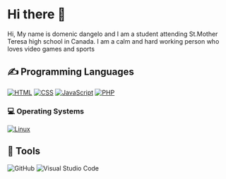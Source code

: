 <h1>Hi there 👋</h1>

<p>Hi, My name is domenic dangelo and I am a student attending St.Mother Teresa high school in Canada. I am a calm and hard working person who loves video games and sports</p>

<h2>✍ Programming Languages</h2>
<p>
  <a href="https://github.com/search?q=user%3ADomenic-dangelo+language%3Ahtml"><img alt="HTML" src="https://img.shields.io/badge/HTML-E34F26.svg?logo=html5&logoColor=white"></a>
  <a href="https://github.com/search?q=user%3ADomenic-dangelo+language%3Acss"><img alt="CSS" src="https://img.shields.io/badge/CSS-1572B6.svg?logo=css3&logoColor=white"></a>
  <a href="https://github.com/search?q=user%3ADomenic-dangelo+language%3Acss"><img alt="JavaScript" src="https://img.shields.io/badge/JavaScript-F7DF1E.svg?logo=javascript&logoColor=white"></a>
  <a href="https://github.com/search?q=user%3ADomenic-dangelo+language%3Acss"><img alt="PHP" src="https://img.shields.io/badge/PHP-%23777BB4.svg?logo=php&logoColor=black"></a>
</p>

<h3>💻 Operating Systems</h3>
<p>
  <a href="https://linux.org/"><img src="https://img.shields.io/badge/Linux-FCC624?logo=linux&logoColor=white" alt="Linux"></a>
</p>

## 🔧 Tools

  ![GitHub](https://img.shields.io/badge/github-%23121011.svg?style=for-the-badge&logo=github&logoColor=white)
  ![Visual Studio Code](https://img.shields.io/badge/Visual%20Studio%20Code-0078d7.svg?style=for-the-badge&logo=visual-studio-code&logoColor=white)
